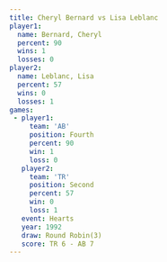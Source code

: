 ```yaml
---
title: Cheryl Bernard vs Lisa Leblanc
player1:               
  name: Bernard, Cheryl
  percent: 90          
  wins: 1              
  losses: 0            
player2:               
  name: Leblanc, Lisa  
  percent: 57          
  wins: 0              
  losses: 1            
games:
 - player1:          
     team: 'AB'      
     position: Fourth
     percent: 90     
     win: 1          
     loss: 0         
   player2:          
     team: 'TR'      
     position: Second
     percent: 57     
     win: 0          
     loss: 1         
   event: Hearts       
   year: 1992          
   draw: Round Robin(3)
   score: TR 6 - AB 7  
---
```

